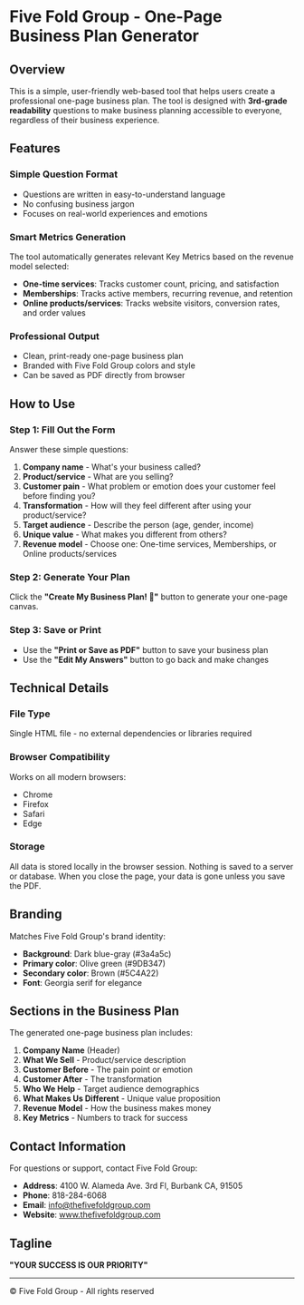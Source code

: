 # Five Fold Group - One-Page Business Plan Generator

## Overview
This is a simple, user-friendly web-based tool that helps users create a professional one-page business plan. The tool is designed with **3rd-grade readability** questions to make business planning accessible to everyone, regardless of their business experience.

## Features

### Simple Question Format
- Questions are written in easy-to-understand language
- No confusing business jargon
- Focuses on real-world experiences and emotions

### Smart Metrics Generation
The tool automatically generates relevant Key Metrics based on the revenue model selected:
- **One-time services**: Tracks customer count, pricing, and satisfaction
- **Memberships**: Tracks active members, recurring revenue, and retention
- **Online products/services**: Tracks website visitors, conversion rates, and order values

### Professional Output
- Clean, print-ready one-page business plan
- Branded with Five Fold Group colors and style
- Can be saved as PDF directly from browser

## How to Use

### Step 1: Fill Out the Form
Answer these simple questions:
1. **Company name** - What's your business called?
2. **Product/service** - What are you selling?
3. **Customer pain** - What problem or emotion does your customer feel before finding you?
4. **Transformation** - How will they feel different after using your product/service?
5. **Target audience** - Describe the person (age, gender, income)
6. **Unique value** - What makes you different from others?
7. **Revenue model** - Choose one: One-time services, Memberships, or Online products/services

### Step 2: Generate Your Plan
Click the **"Create My Business Plan! 🚀"** button to generate your one-page canvas.

### Step 3: Save or Print
- Use the **"Print or Save as PDF"** button to save your business plan
- Use the **"Edit My Answers"** button to go back and make changes

## Technical Details

### File Type
Single HTML file - no external dependencies or libraries required

### Browser Compatibility
Works on all modern browsers:
- Chrome
- Firefox
- Safari
- Edge

### Storage
All data is stored locally in the browser session. Nothing is saved to a server or database. When you close the page, your data is gone unless you save the PDF.

## Branding
Matches Five Fold Group's brand identity:
- **Background**: Dark blue-gray (#3a4a5c)
- **Primary color**: Olive green (#9DB347)
- **Secondary color**: Brown (#5C4A22)
- **Font**: Georgia serif for elegance

## Sections in the Business Plan

The generated one-page business plan includes:

1. **Company Name** (Header)
2. **What We Sell** - Product/service description
3. **Customer Before** - The pain point or emotion
4. **Customer After** - The transformation
5. **Who We Help** - Target audience demographics
6. **What Makes Us Different** - Unique value proposition
7. **Revenue Model** - How the business makes money
8. **Key Metrics** - Numbers to track for success

## Contact Information
For questions or support, contact Five Fold Group:
- **Address**: 4100 W. Alameda Ave. 3rd Fl, Burbank CA, 91505
- **Phone**: 818-284-6068
- **Email**: info@thefivefoldgroup.com
- **Website**: www.thefivefoldgroup.com

## Tagline
**"YOUR SUCCESS IS OUR PRIORITY"**

---

© Five Fold Group - All rights reserved
